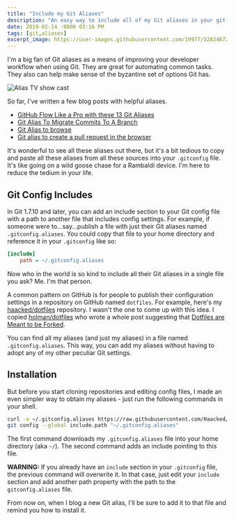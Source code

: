 ```yaml
---
title: "Include my Git Aliases"
description: "An easy way to include all of my Git aliases in your git config"
date: 2019-02-14 -0800 03:16 PM
tags: [git,aliases]
excerpt_image: https://user-images.githubusercontent.com/19977/52824672-5ad5af00-306e-11e9-8cc3-db186bf00f13.png
---
```


I'm a big fan of Git aliases as a means of improving your developer workflow when using Git. They are great for automating common tasks. They also can help make sense of the byzantine set of options Git has.

![Alias TV show cast](https://user-images.githubusercontent.com/19977/52824672-5ad5af00-306e-11e9-8cc3-db186bf00f13.png)

So far, I've written a few blog posts with helpful aliases.

* [GitHub Flow Like a Pro with these 13 Git Aliases](https://haacked.com/archive/2014/07/28/github-flow-aliases/)
* [Git Alias To Migrate Commits To A Branch](https://haacked.com/archive/2015/06/29/git-migrate/)
* [Git Alias to browse](https://haacked.com/archive/2017/01/04/git-alias-open-url/)
* [Git alias to create a pull request in the browser](https://twitter.com/haacked/status/1077790446372368384)

It's wonderful to see all these aliases out there, but it's a bit tedious to copy and paste all these aliases from all these sources into your `.gitconfig` file. It's like going on a wild goose chase for a Rambaldi device. I'm here to reduce the tedium in your life.

## Git Config Includes

In Git 1.7.10 and later, you can add an include section to your Git config file with a path to another file that includes config settings. For example, if someone were to...say...publish a file with just their Git aliases named `.gitconfig.aliases`. You could copy that file to your home directory and reference it in your `.gitconfig` like so:

```ini
[include]
    path = ~/.gitconfig.aliases
```

Now who in the world is so kind to include all their Git aliases in a single file you ask? Me. I'm that person.

A common pattern on GitHub is for people to publish their configuration settings in a repository on GitHub named `dotfiles`. For example, here's my [haacked/dotfiles](https://github.com/haacked/dotfiles) repository. I wasn't the one to come up with this idea. I copied [holman/dotfiles](https://github.com/holman/dotfiles) who wrote a whole post suggesting that [Dotfiles are Meant to be Forked](https://zachholman.com/2010/08/dotfiles-are-meant-to-be-forked/).

You can find all my aliases (and just my aliases) in a file named `.gitconfig.aliases`. This way, you can add my aliases without having to adopt any of my other peculiar Git settings.

## Installation

But before you start cloning repositories and editing config files, I made an even simpler way to obtain my aliases - just run the following commands in your shell.

```bash
curl -o ~/.gitconfig.aliases https://raw.githubusercontent.com/Haacked/dotfiles/master/git/.gitconfig.aliases
git config --global include.path "~/.gitconfig.aliases"
```
The first command downloads my `.gitconfig.aliases` file into your home directory (aka `~/`). The second command adds an include pointing to this file.

__WARNING:__ If you already have an `include` section in your `.gitconfig` file, the previous command will overwrite it. In that case, just edit your `include` section and add another path property with the path to the `gitconfig.aliases` file.

From now on, when I blog a new Git alias, I'll be sure to add it to that file and remind you how to install it.
